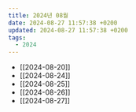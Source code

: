 ```yaml
---
title: 2024년 08월
date: 2024-08-27 11:57:38 +0200
updated: 2024-08-27 11:57:38 +0200
tags:
  - 2024
---
```


- [[2024-08-20]]
- [[2024-08-24]]
- [[2024-08-25]]
- [[2024-08-26]]
- [[2024-08-27]]